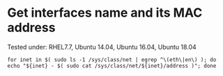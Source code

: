 # Get interfaces name and its MAC address

Tested under: RHEL7.7, Ubuntu 14.04, Ubuntu 16.04, Ubuntu 18.04

```
for inet in $( sudo ls -1 /sys/class/net | egrep ^\(eth\|en\) ); do echo "${inet} - $( sudo cat /sys/class/net/${inet}/address )"; done
```
